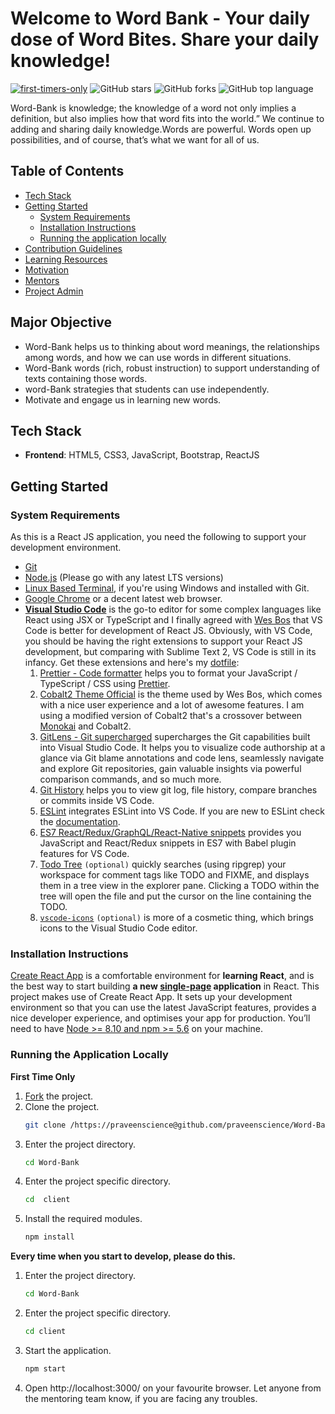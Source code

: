 # Welcome to Word Bank - Your daily dose of Word Bites. Share your daily knowledge!

[![first-timers-only](https://img.shields.io/badge/first--timers--only-friendly-tomato.svg?style=flat&logo=git)](https://img.shields.io/github/issues/praveenscience/Word-Bank) ![GitHub stars](https://img.shields.io/github/issues/praveenscience/Word-Bank) ![GitHub forks](https://img.shields.io/github/forks/praveenscience/Word-Bank) ![GitHub top language](https://img.shields.io/github/stars/praveenscience/Word-Bank)

Word-Bank is knowledge; the knowledge of a word not only implies a definition, but also implies how that word fits into the world.” We continue to adding and sharing daily knowledge.Words are powerful. Words open up possibilities, and of course, that’s what we want for all of us.

## Table of Contents

<!--for unorder list-->

- [Tech Stack](#tech-stack)
- [Getting Started](#getting-started)
  - [System Requirements](#system-requirements)
  - [Installation Instructions](#installation-instructions)
  - [Running the application locally](#running-the-application-locally)
- [Contribution Guidelines](#contribution-guidelines)
- [Learning Resources](#learning-resources)
- [Motivation](#motivation)
- [Mentors](#mentors)
- [Project Admin](#project-admin)

## Major Objective

- Word-Bank helps us to thinking about word meanings, the relationships among words, and how we can use words in different situations.
- Word-Bank words (rich, robust instruction) to support understanding of texts containing those words.
- word-Bank strategies that students can use independently.
- Motivate and engage us in learning new words.

## Tech Stack

- **Frontend**: HTML5, CSS3, JavaScript, Bootstrap, ReactJS

## Getting Started

### System Requirements

As this is a React JS application, you need the following to support your development environment.

- [Git](https://git-scm.com/downloads)
- [Node.js](https://nodejs.org/en/) (Please go with any latest LTS versions)
- [Linux Based Terminal](https://gitforwindows.org/), if you're using Windows and installed with Git.
- [Google Chrome](https://www.google.com/chrome/) or a decent latest web browser.
- **[Visual Studio Code](https://code.visualstudio.com/)** is the go-to editor for some complex languages like React using JSX or TypeScript and I finally agreed with [Wes Bos](https://wesbos.com/) that VS Code is better for development of React JS. Obviously, with VS Code, you should be having the right extensions to support your React JS development, but comparing with Sublime Text 2, VS Code is still in its infancy. Get these extensions and here's my [dotfile](https://gist.github.com/praveenscience/ebb5439f31774ad2fdc14cb9e7de1fc0):
  1. [Prettier - Code formatter](https://marketplace.visualstudio.com/items?itemName=esbenp.prettier-vscode) helps you to format your JavaScript / TypeScript / CSS using [Prettier](https://github.com/prettier/prettier).
  2. [Cobalt2 Theme Official](https://marketplace.visualstudio.com/items?itemName=wesbos.theme-cobalt2) is the theme used by Wes Bos, which comes with a nice user experience and a lot of awesome features. I am using a modified version of Cobalt2 that's a crossover between [Monokai](https://www.monokai.pro/) and Cobalt2.
  3. [GitLens - Git supercharged](https://marketplace.visualstudio.com/items?itemName=eamodio.gitlens) supercharges the Git capabilities built into Visual Studio Code. It helps you to visualize code authorship at a glance via Git blame annotations and code lens, seamlessly navigate and explore Git repositories, gain valuable insights via powerful comparison commands, and so much more.
  4. [Git History](https://marketplace.visualstudio.com/items?itemName=donjayamanne.githistory) helps you to view git log, file history, compare branches or commits inside VS Code.
  5. [ESLint](https://marketplace.visualstudio.com/items?itemName=dbaeumer.vscode-eslint) integrates ESLint into VS Code. If you are new to ESLint check the [documentation](http://eslint.org/).
  6. [ES7 React/Redux/GraphQL/React-Native snippets](https://marketplace.visualstudio.com/items?itemName=dsznajder.es7-react-js-snippets) provides you JavaScript and React/Redux snippets in ES7 with Babel plugin features for VS Code.
  7. [Todo Tree](https://marketplace.visualstudio.com/items?itemName=Gruntfuggly.todo-tree) `(optional)` quickly searches (using ripgrep) your workspace for comment tags like TODO and FIXME, and displays them in a tree view in the explorer pane. Clicking a TODO within the tree will open the file and put the cursor on the line containing the TODO.
  8. [`vscode-icons`](https://marketplace.visualstudio.com/items?itemName=vscode-icons-team.vscode-icons) `(optional)` is more of a cosmetic thing, which brings icons to the Visual Studio Code editor.

### Installation Instructions

[Create React App](https://github.com/facebookincubator/create-react-app) is a comfortable environment for **learning React**, and is the best way to start building **a new [single-page](https://reactjs.org/docs/glossary.html#single-page-application) application** in React. This project makes use of Create React App. It sets up your development environment so that you can use the latest JavaScript features, provides a nice developer experience, and optimises your app for production. You’ll need to have [Node >= 8.10 and npm >= 5.6](https://nodejs.org/en/) on your machine.

### Running the Application Locally

**First Time Only**

1. [Fork](https://help.github.com/en/github/getting-started-with-github/fork-a-repo) the project.
2. Clone the project.
   ```bash
   git clone /https://praveenscience@github.com/praveenscience/Word-Bank.git
   ```
3. Enter the project directory.
   ```bash
   cd Word-Bank
   ```
4. Enter the project specific directory.
   ```bash
   cd  client
   ```
5. Install the required modules.
   ```bash
   npm install
   ```

**Every time when you start to develop, please do this.**

1. Enter the project directory.
   ```bash
   cd Word-Bank
   ```
2. Enter the project specific directory.
   ```bash
   cd client
   ```
3. Start the application.
   ```bash
   npm start
   ```
4. Open http://localhost:3000/ on your favourite browser. Let anyone from the mentoring team know, if you are facing any troubles.
